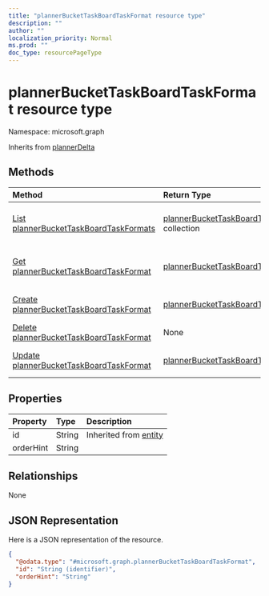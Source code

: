 ```yaml
---
title: "plannerBucketTaskBoardTaskFormat resource type"
description: ""
author: ""
localization_priority: Normal
ms.prod: ""
doc_type: resourcePageType
---
```


# plannerBucketTaskBoardTaskFormat resource type


Namespace: microsoft.graph




Inherits from [plannerDelta](../resources/plannerdelta.md)

## Methods
|Method|Return Type|Description|
|:---|:---|:---|
|[List plannerBucketTaskBoardTaskFormats](../api/plannerbuckettaskboardtaskformat-list.md)|[plannerBucketTaskBoardTaskFormat](../resources/plannerbuckettaskboardtaskformat.md) collection|List properties and relationships of the [plannerBucketTaskBoardTaskFormat](../resources/plannerbuckettaskboardtaskformat.md) objects.|
|[Get plannerBucketTaskBoardTaskFormat](../api/plannerbuckettaskboardtaskformat-get.md)|[plannerBucketTaskBoardTaskFormat](../resources/plannerbuckettaskboardtaskformat.md)|Read properties and relationships of the [plannerBucketTaskBoardTaskFormat](../resources/plannerbuckettaskboardtaskformat.md) object.|
|[Create plannerBucketTaskBoardTaskFormat](../api/plannerbuckettaskboardtaskformat-create.md)|[plannerBucketTaskBoardTaskFormat](../resources/plannerbuckettaskboardtaskformat.md)|Create a new [plannerBucketTaskBoardTaskFormat](../resources/plannerbuckettaskboardtaskformat.md) object.|
|[Delete plannerBucketTaskBoardTaskFormat](../api/plannerbuckettaskboardtaskformat-delete.md)|None|Deletes a [plannerBucketTaskBoardTaskFormat](../resources/plannerbuckettaskboardtaskformat.md).|
|[Update plannerBucketTaskBoardTaskFormat](../api/plannerbuckettaskboardtaskformat-update.md)|[plannerBucketTaskBoardTaskFormat](../resources/plannerbuckettaskboardtaskformat.md)|Update the properties of a [plannerBucketTaskBoardTaskFormat](../resources/plannerbuckettaskboardtaskformat.md) object.|

## Properties
|Property|Type|Description|
|:---|:---|:---|
|id|String| Inherited from [entity](../resources/entity.md)|
|orderHint|String||

## Relationships
None

## JSON Representation
Here is a JSON representation of the resource.
<!-- {
  "blockType": "resource",
  "keyProperty": "id",
  "@odata.type": "microsoft.graph.plannerBucketTaskBoardTaskFormat",
  "baseType": "microsoft.graph.plannerDelta",
  "openType": false
}
-->
``` json
{
  "@odata.type": "#microsoft.graph.plannerBucketTaskBoardTaskFormat",
  "id": "String (identifier)",
  "orderHint": "String"
}
```

